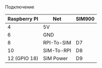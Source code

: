 Подключение

Raspberry PI | Net | SIM900
---|---|---
4  | 5V   | 
6  | GND  | 
8  | RPI-To-SIM   | D7
10 | SIM-To-RPI   | D8
12 (GPIO 18) | SIM Power   | D9
